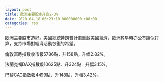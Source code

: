 ```yaml
---
layout: post
title: 歐洲主要股市升逾2-3%
date: 2020-04-18 06:23:10.000000000 +08:00
categories: rss
---
```


歐洲主要股市造好。美國總統特朗普計劃重啟美國經濟，歐洲較早時亦公布類似打算，支持市場對經濟活動恢復的希望。

倫敦富時指數收市報5786點，升158點，升幅2.82%。

法蘭克福DAX指數報10625點，升324點，升幅3.15%。

巴黎CAC指數報4499點，升148點，升幅3.42%。
